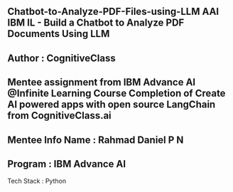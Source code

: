 Chatbot-to-Analyze-PDF-Files-using-LLM
AAI IBM IL - Build a Chatbot to Analyze PDF Documents Using LLM
----------------------------------------------------------
Author : CognitiveClass
------------------------
Mentee assignment from IBM Advance AI @Infinite Learning Course Completion of Create AI powered apps with open source LangChain from CognitiveClass.ai
-----------------------------------------------------------------------------------------------------------------------------------------------------
Mentee Info Name : Rahmad Daniel P N 
------------------------------------
Program : IBM Advance AI
-------------------------------------------------------------
Tech Stack :
Python
